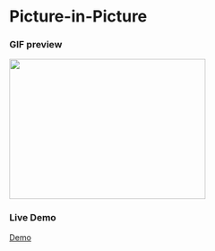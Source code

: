 # Picture-in-Picture


### GIF preview
<img src="picture-in-picture.gif" width="350" height="250"/>

### Live Demo
[Demo](https://introvette.github.io/Picture-in-Picture/)
